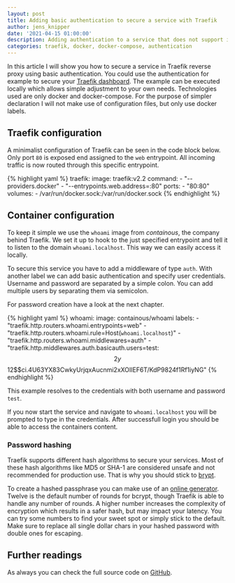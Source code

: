 ```yaml
---
layout: post
title: Adding basic authentication to secure a service with Traefik
author: jens_knipper
date: '2021-04-15 01:00:00'
description: Adding authentication to a service that does not support it by default can be done easily by using Traefik. This way you gain an additional layer of security and you can leverage other features of Traefik like domain names. 
categories: traefik, docker, docker-compose, authentication
---
```

In this article I will show you how to secure a service in Traefik reverse proxy using basic authentication.
You could use the authentication for example to secure your [Traefik dashboard](../exposing-traefik-dashboard/).
The example can be executed locally which allows simple adjustment to your own needs.
Technologies used are only docker and docker-compose.
For the purpose of simpler declaration I will not make use of configuration files, but only use docker labels.

## Traefik configuration

A minimalist configuration of Traefik can be seen in the code block below. 
Only port `80` is exposed end assigned to the `web` entrypoint.
All incoming traffic is now routed through this specific entrypoint.

{% highlight yaml %}
  traefik:
    image: traefik:v2.2
    command:
      - "--providers.docker"
      - "--entrypoints.web.address=:80"
    ports:
      - "80:80"
    volumes:
      - /var/run/docker.sock:/var/run/docker.sock
{% endhighlight %}


## Container configuration

To keep it simple we use the `whoami` image from _containous_, the company behind Traefik.
We set it up to hook to the just specified entrypoint and tell it to listen to the domain `whoami.localhost`.
This way we can easily access it locally.

To secure this service you have to add a middleware of type `auth`. With another label we can add basic authentication and specify user credentials. Username and password are separated by a simple colon. You can add multiple users by separating them via semicolon.

For password creation have a look at the next chapter.

{% highlight yaml %}
  whoami:
    image: containous/whoami
    labels:
      - "traefik.http.routers.whoami.entrypoints=web"
      - "traefik.http.routers.whoami.rule=Host(`whoami.localhost`)"
      - "traefik.http.routers.whoami.middlewares=auth"
      - "traefik.http.middlewares.auth.basicauth.users=test:$$2y$$12$$ci.4U63YX83CwkyUrjqxAucnmi2xXOIlEF6T/KdP9824f1Rf1iyNG"
{% endhighlight %}

This example resolves to the credentials with both username and password `test`.

If you now start the service and navigate to `whoami.localhost` you will be prompted to type in the credentials.
After successfull login you should be able to access the containers content.

### Password hashing

Traefik supports different hash algorithms to secure your services. 
Most of these hash algorithms like MD5 or SHA-1 are considered unsafe and not recommended for production use.
That is why you should stick to [brypt](https://auth0.com/blog/hashing-in-action-understanding-bcrypt/).

To create a hashed passphrase you can make use of an [online generator](https://bcrypt-generator.com/).
Twelve is the default number of rounds for bcrypt, though Traefik is able to handle any number of rounds. 
A higher number increases the complexity of encryption which results in a safer hash, but may impact your latency.
You can try some numbers to find your sweet spot or simply stick to the default.
Make sure to replace all single dollar chars in your hashed password with double ones for escaping.

## Further readings

As always you can check the full source code on [GitHub](https://github.com/JensKnipper/traefik-examples/blob/master/authentication/basic-authentication/docker-compose.yml).
